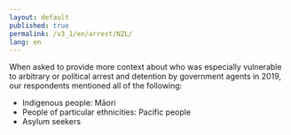 ```yaml
---
layout: default
published: true
permalink: /v3_1/en/arrest/NZL/
lang: en
---
```

When asked to provide more context about who was especially vulnerable to arbitrary or political arrest and detention by government agents in 2019, our respondents mentioned all of the following: 

-	Indigenous people: Māori
-	People of particular ethnicities: Pacific people
-	Asylum seekers